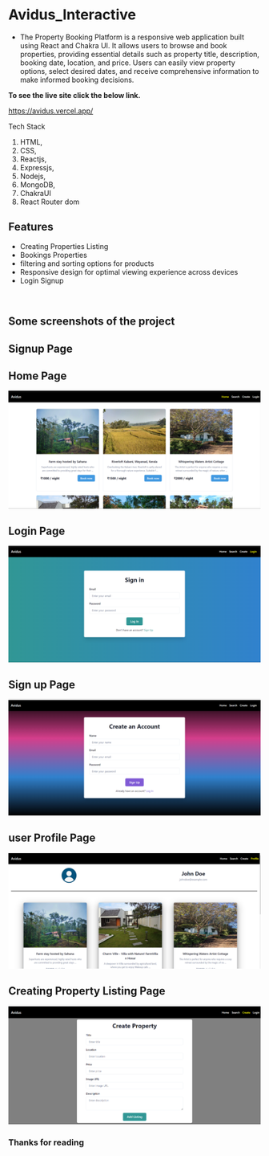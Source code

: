 # Avidus_Interactive

<ul>
<li> The Property Booking Platform is a responsive web application built using React and Chakra UI. It allows users to browse and book properties, providing essential details such as property title, description, booking date, location, and price. Users can easily view property options, select desired dates, and receive comprehensive information to make informed booking decisions.</li>


</ul>

**To see the live site click the below link.**

https://avidus.vercel.app/

Tech Stack 
1. HTML,
2. CSS,
3. Reactjs,
4. Expressjs,
5. Nodejs,
6. MongoDB,
7. ChakraUI
8. React Router dom  
  



## Features
<ul>
  <li>Creating Properties Listing</li>
  <li>Bookings Properties</li>
   <li>filtering and sorting options for products</li>
    <li>Responsive design for optimal viewing experience across devices</li>
   <li>Login Signup</li>
</ul>



<br/>


## Some screenshots of the project


## Signup Page

<!-- <img src="."/> -->


## Home Page
<img src="./Images/homepage.png"/> 

## Login Page
<img src="./Images/signIn.png"/> 

## Sign up Page
<img src="./Images/signup.png"/> 

## user Profile Page
<img src="./Images/profile.png"/> 

## Creating Property Listing Page
<img src="./Images/createproperty.png"/> 


### Thanks for reading
